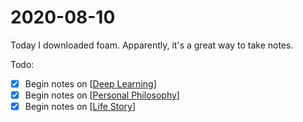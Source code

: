 ---
---


# 2020-08-10

Today I downloaded foam. Apparently, it's a great way to take notes.

Todo:

- [x] Begin notes on [[Deep Learning]]
- [x] Begin notes on [[Personal Philosophy]]
- [x] Begin notes on [[Life Story]]

[//begin]: # "Autogenerated link references for markdown compatibility"
[Deep Learning]: deep-learning "Deep Learning"
[Personal Philosophy]: personal-philosophy "Personal Philosophy"
[Life Story]: life-story "Life Story"
[//end]: # "Autogenerated link references"